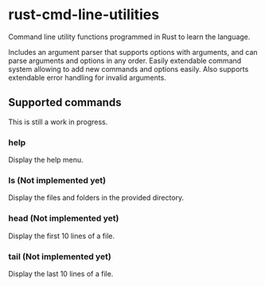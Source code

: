 # rust-cmd-line-utilities
Command line utility functions programmed in Rust to learn the language.

Includes an argument parser that supports options with arguments, and can parse arguments and options in any order.
Easily extendable command system allowing to add new commands and options easily.
Also supports extendable error handling for invalid arguments.

## Supported commands
This is still a work in progress.

### help
Display the help menu.

### ls (Not implemented yet)
Display the files and folders in the provided directory.

### head (Not implemented yet)
Display the first 10 lines of a file.

### tail (Not implemented yet)
Display the last 10 lines of a file.